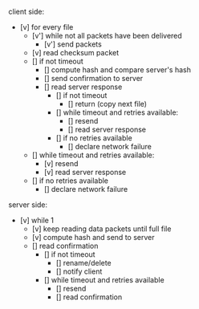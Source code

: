 client side:
- [v] for every file
    - [v'] while not all packets have been delivered
        - [v'] send packets
    - [v] read checksum packet
    - [] if not timeout
        - [] compute hash and compare server's hash
        - [] send confirmation to server
        - [] read server response
            - [] if not timeout
                - [] return (copy next file)
            - [] while timeout and retries available:
                - [] resend
                - [] read server response
            - [] if no retries available
                - [] declare network failure
    - [] while timeout and retries available:
        - [v] resend
        - [v] read server response
    - [] if no retries available
        - [] declare network failure


server side:
- [v] while 1
    - [v] keep reading data packets until full file
    - [v] compute hash and send to server
    - [] read confirmation
        - [] if not timeout
            - [] rename/delete
            - [] notify client
        - [] while timeout and retries available
            - [] resend
            - [] read confirmation
